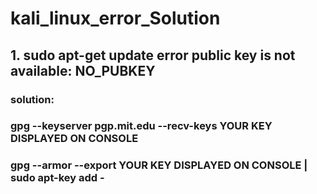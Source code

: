 # kali_linux_error_Solution


## 1. sudo apt-get update error public key is not available: NO_PUBKEY
### solution:  

### gpg --keyserver pgp.mit.edu --recv-keys YOUR KEY DISPLAYED ON CONSOLE

### gpg --armor --export YOUR KEY DISPLAYED ON CONSOLE | sudo apt-key add -
